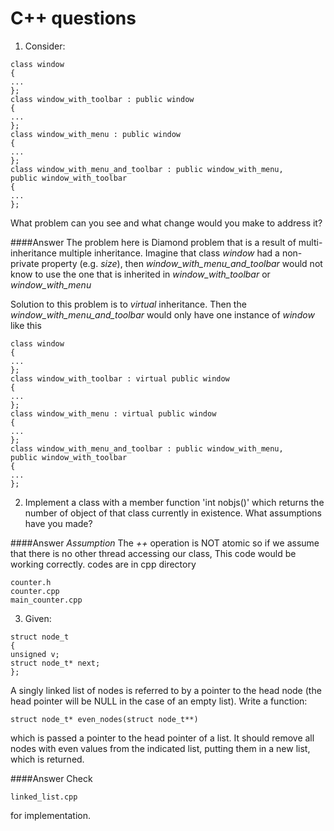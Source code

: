 # C++ questions
1. Consider:
```
class window
{
...
};
class window_with_toolbar : public window
{
...
};
class window_with_menu : public window
{
...
};
class window_with_menu_and_toolbar : public window_with_menu,
public window_with_toolbar
{
...
};
```
What problem can you see and what change would you make to address it?

####Answer
The problem here is Diamond problem that is a result of multi-inheritance  multiple inheritance. Imagine that class 
_window_ had a non-private property (e.g. _size_), then _window_with_menu_and_toolbar_ would not know to use the one 
that is inherited in _window_with_toolbar_ or _window_with_menu_

Solution to this problem is to _virtual_ inheritance. Then the _window_with_menu_and_toolbar_ would only have one 
instance of _window_ like this 


```
class window
{
...
};
class window_with_toolbar : virtual public window
{
...
};
class window_with_menu : virtual public window
{
...
};
class window_with_menu_and_toolbar : public window_with_menu,
public window_with_toolbar
{
...
};
```

2. Implement a class with a member function 'int nobjs()' which returns the number of object
of that class currently in existence. What assumptions have you made?

####Answer
_Assumption_ The _++_ operation is NOT atomic so if we assume that there is no other thread accessing our class, This 
code would be working correctly.
codes are in cpp directory 
```
counter.h
counter.cpp
main_counter.cpp
```


3. Given:
```
struct node_t
{
unsigned v;
struct node_t* next;
};
```
A singly linked list of nodes is referred to by a pointer to the head node (the head pointer will be
NULL in the case of an empty list).
Write a function:
```
struct node_t* even_nodes(struct node_t**)
```
which is passed a pointer to the head pointer of a list. It should remove all nodes with even
values from the indicated list, putting them in a new list, which is returned.

####Answer
Check 
```
linked_list.cpp
```

for implementation. 